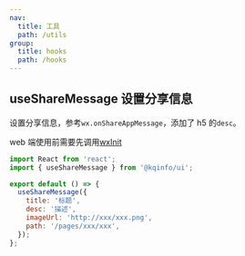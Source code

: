 ```yaml
---
nav:
  title: 工具
  path: /utils
group:
  title: hooks
  path: /hooks
---
```


## useShareMessage 设置分享信息

设置分享信息，参考`wx.onShareAppMessage`，添加了 h5 的`desc`。

web 端使用前需要先调用[wxInit](/utils/one/wx-init)

```javascript
import React from 'react';
import { useShareMessage } from '@kqinfo/ui';

export default () => {
  useShareMessage({
    title: '标题',
    desc: '描述',
    imageUrl: 'http://xxx/xxx.png',
    path: '/pages/xxx/xxx',
  });
};
```
